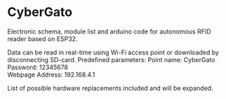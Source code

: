 # CyberGato
Electronic schema, module list and arduino code for autonomous RFID reader based on ESP32. 

Data can be read in real-time using Wi-Fi access point or downloaded by disconnecting SD-card.
Predefined parameters:
Point name: CyberGato<br>
Password: 12345678<br>
Webpage Address: 192.168.4.1<br>

List of possible hardware replacements included and will be expanded.
